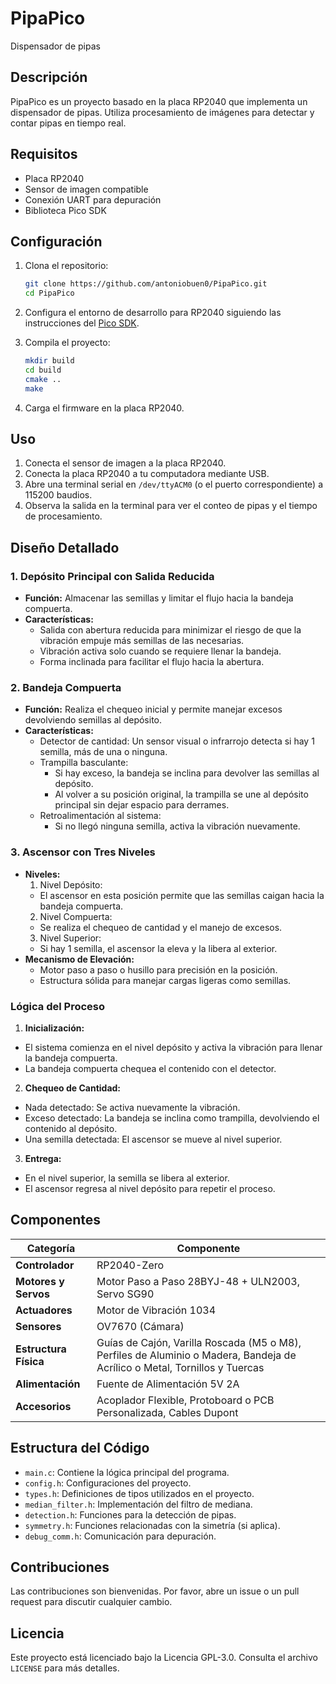 # PipaPico

Dispensador de pipas

## Descripción

PipaPico es un proyecto basado en la placa RP2040 que implementa un dispensador de pipas. Utiliza procesamiento de imágenes para detectar y contar pipas en tiempo real.

## Requisitos

- Placa RP2040
- Sensor de imagen compatible
- Conexión UART para depuración
- Biblioteca Pico SDK

## Configuración

1. Clona el repositorio:
    ```sh
    git clone https://github.com/antoniobuen0/PipaPico.git
    cd PipaPico
    ```

2. Configura el entorno de desarrollo para RP2040 siguiendo las instrucciones del [Pico SDK](https://github.com/raspberrypi/pico-sdk).

3. Compila el proyecto:
    ```sh
    mkdir build
    cd build
    cmake ..
    make
    ```

4. Carga el firmware en la placa RP2040.

## Uso

1. Conecta el sensor de imagen a la placa RP2040.
2. Conecta la placa RP2040 a tu computadora mediante USB.
3. Abre una terminal serial en `/dev/ttyACM0` (o el puerto correspondiente) a 115200 baudios.
4. Observa la salida en la terminal para ver el conteo de pipas y el tiempo de procesamiento.

## Diseño Detallado

### 1. Depósito Principal con Salida Reducida
- **Función:** Almacenar las semillas y limitar el flujo hacia la bandeja compuerta.
- **Características:**
  - Salida con abertura reducida para minimizar el riesgo de que la vibración empuje más semillas de las necesarias.
  - Vibración activa solo cuando se requiere llenar la bandeja.
  - Forma inclinada para facilitar el flujo hacia la abertura.

### 2. Bandeja Compuerta
- **Función:** Realiza el chequeo inicial y permite manejar excesos devolviendo semillas al depósito.
- **Características:**
  - Detector de cantidad: Un sensor visual o infrarrojo detecta si hay 1 semilla, más de una o ninguna.
  - Trampilla basculante:
    - Si hay exceso, la bandeja se inclina para devolver las semillas al depósito.
    - Al volver a su posición original, la trampilla se une al depósito principal sin dejar espacio para derrames.
  - Retroalimentación al sistema:
    - Si no llegó ninguna semilla, activa la vibración nuevamente.

### 3. Ascensor con Tres Niveles
- **Niveles:**
  1. Nivel Depósito:
    - El ascensor en esta posición permite que las semillas caigan hacia la bandeja compuerta.
  2. Nivel Compuerta:
    - Se realiza el chequeo de cantidad y el manejo de excesos.
  3. Nivel Superior:
    - Si hay 1 semilla, el ascensor la eleva y la libera al exterior.
- **Mecanismo de Elevación:**
  - Motor paso a paso o husillo para precisión en la posición.
  - Estructura sólida para manejar cargas ligeras como semillas.

### Lógica del Proceso
1. **Inicialización:**
  - El sistema comienza en el nivel depósito y activa la vibración para llenar la bandeja compuerta.
  - La bandeja compuerta chequea el contenido con el detector.
2. **Chequeo de Cantidad:**
  - Nada detectado: Se activa nuevamente la vibración.
  - Exceso detectado: La bandeja se inclina como trampilla, devolviendo el contenido al depósito.
  - Una semilla detectada: El ascensor se mueve al nivel superior.
3. **Entrega:**
  - En el nivel superior, la semilla se libera al exterior.
  - El ascensor regresa al nivel depósito para repetir el proceso.

## Componentes

| Categoría           | Componente                        |
|---------------------|-----------------------------------|
| **Controlador**     | RP2040-Zero                      |
| **Motores y Servos**| Motor Paso a Paso 28BYJ-48 + ULN2003, Servo SG90 |
| **Actuadores**      | Motor de Vibración 1034           |
| **Sensores**        | OV7670 (Cámara)                   |
| **Estructura Física**| Guías de Cajón, Varilla Roscada (M5 o M8), Perfiles de Aluminio o Madera, Bandeja de Acrílico o Metal, Tornillos y Tuercas |
| **Alimentación**    | Fuente de Alimentación 5V 2A      |
| **Accesorios**      | Acoplador Flexible, Protoboard o PCB Personalizada, Cables Dupont |

## Estructura del Código

- `main.c`: Contiene la lógica principal del programa.
- `config.h`: Configuraciones del proyecto.
- `types.h`: Definiciones de tipos utilizados en el proyecto.
- `median_filter.h`: Implementación del filtro de mediana.
- `detection.h`: Funciones para la detección de pipas.
- `symmetry.h`: Funciones relacionadas con la simetría (si aplica).
- `debug_comm.h`: Comunicación para depuración.

## Contribuciones

Las contribuciones son bienvenidas. Por favor, abre un issue o un pull request para discutir cualquier cambio.

## Licencia

Este proyecto está licenciado bajo la Licencia GPL-3.0. Consulta el archivo `LICENSE` para más detalles.

